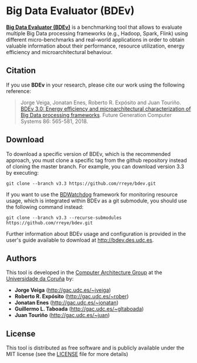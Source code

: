 # Big Data Evaluator (BDEv)

[**Big Data Evaluator (BDEv)**](http://bdev.des.udc.es) is a benchmarking tool that allows to evaluate multiple Big Data processing frameworks (e.g., Hadoop, Spark, Flink) using different micro-benchmarks and real-world applications in order to obtain valuable information about their performance, resource utilization, energy efficiency and microarchitectural behaviour.

## Citation

If you use **BDEv** in your research, please cite our work using the following reference:

> Jorge Veiga, Jonatan Enes, Roberto R. Expósito and Juan Touriño. [BDEv 3.0: Energy efficiency and microarchitectural characterization of Big Data processing frameworks](https://doi.org/10.1016/j.future.2018.04.030). Future Generation Computer Systems 86: 565-581, 2018.

## Download

To download a specific version of BDEv, which is the recommended approach, you must clone a specific tag from the github repository instead of cloning the master branch. For example, you can download version 3.3 by executing:

```
git clone --branch v3.3 https://github.com/rreye/bdev.git
```

If you want to use the [BDWatchdog](http://bdwatchdog.dec.udc.es) framework for monitoring resource usage, which is integrated within BDEv as a git submodule, you should use the following command instead:

```
git clone --branch v3.3 --recurse-submodules https://github.com/rreye/bdev.git
```

Further information about BDEv usage and configuration is provided in the user's guide available to download at http://bdev.des.udc.es.

## Authors

This tool is developed in the [Computer Architecture Group](http://gac.udc.es/english) at the [Universidade da Coruña](https://www.udc.es/en) by:

* **Jorge Veiga** (http://gac.udc.es/~jveiga)
* **Roberto R. Expósito** (http://gac.udc.es/~rober)
* **Jonatan Enes** (http://gac.udc.es/~jonatan)
* **Guillermo L. Taboada** (http://gac.udc.es/~gltaboada)
* **Juan Touriño** (http://gac.udc.es/~juan)

## License

This tool is distributed as free software and is publicly available under the MIT license (see the [LICENSE](LICENSE) file for more details)

